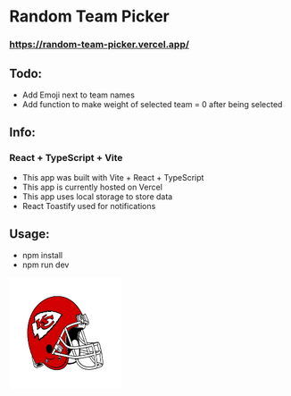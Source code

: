 # Random Team Picker 

### https://random-team-picker.vercel.app/

## Todo:
- Add Emoji next to team names
- Add function to make weight of selected team = 0 after being selected

## Info:
### React + TypeScript + Vite
- This app was built with Vite + React + TypeScript
- This app is currently hosted on Vercel
- This app uses local storage to store data 
- React Toastify used for notifications

## Usage:
- npm install
- npm run dev 

<img src="public/helm.png" alt="drawing" width="200" height="200"/>
